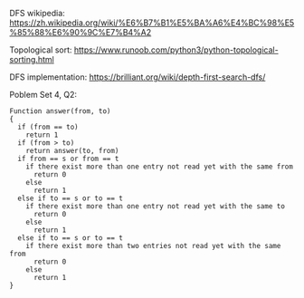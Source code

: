 DFS wikipedia: https://zh.wikipedia.org/wiki/%E6%B7%B1%E5%BA%A6%E4%BC%98%E5%85%88%E6%90%9C%E7%B4%A2

Topological sort: https://www.runoob.com/python3/python-topological-sorting.html

DFS implementation: https://brilliant.org/wiki/depth-first-search-dfs/

Poblem Set 4, Q2:

~~~
Function answer(from, to)
{
  if (from == to)
    return 1
  if (from > to)
    return answer(to, from)
  if from == s or from == t
    if there exist more than one entry not read yet with the same from
      return 0
    else
      return 1
  else if to == s or to == t
    if there exist more than one entry not read yet with the same to
      return 0
    else
      return 1  
  else if to == s or to == t
    if there exist more than two entries not read yet with the same from
      return 0
    else
      return 1    
}

~~~
